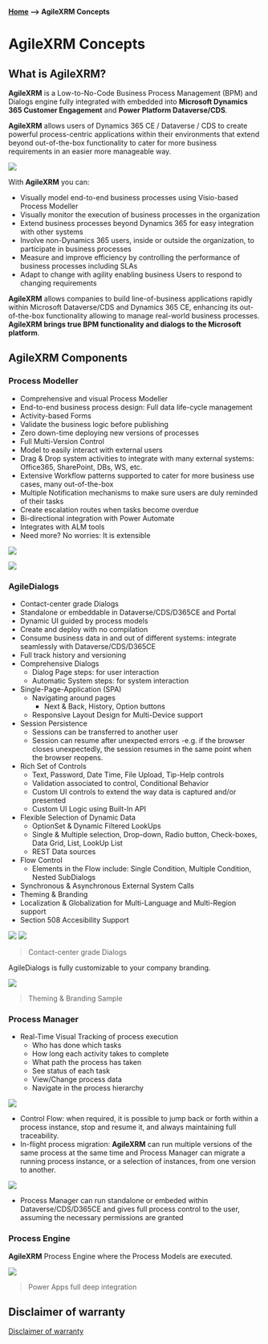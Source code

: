 ﻿__[Home](/) --> AgileXRM Concepts__

# AgileXRM Concepts

## What is AgileXRM?

**AgileXRM** is a Low-to-No-Code Business Process Management (BPM) and Dialogs engine fully integrated with embedded into **Microsoft Dynamics 365 Customer Engagement** and **Power Platform Dataverse/CDS**.

**AgileXRM** allows users of Dynamics 365 CE / Dataverse / CDS to create powerful process-centric applications
within their environments that extend beyond out-of-the-box functionality to cater for
more business requirements in an easier more manageable way.

![](media/AgileXRM_Concepts_01.png)

With **AgileXRM** you can:

- Visually model end-to-end business processes using Visio-based Process Modeller
- Visually monitor the execution of business processes in the organization
- Extend business processes beyond Dynamics 365 for easy integration with other systems
- Involve non-Dynamics 365 users, inside or outside the organization, to participate in business processes
- Measure and improve efficiency by controlling the performance of business processes including SLAs
- Adapt to change with agility enabling business Users to respond to changing requirements

**AgileXRM** allows companies to build line-of-business
applications rapidly within Microsoft Dataverse/CDS and Dynamics 365 CE,
enhancing its out-of-the-box functionality allowing to manage real-world
business processes. **AgileXRM brings true BPM functionality and dialogs
to the Microsoft platform**.

## AgileXRM Components

### Process Modeller

- Comprehensive and visual Process Modeller
- End-to-end business process design: Full data life-cycle management
- Activity-based Forms
- Validate the business logic before publishing
- Zero down-time deploying new versions of processes
- Full Multi-Version Control
- Model to easily interact with external users
- Drag & Drop system activities to integrate with many external systems: Office365, SharePoint, DBs, WS, etc.
- Extensive Workflow patterns supported to cater for more business use cases, many out-of-the-box
- Multiple Notification mechanisms to make sure users are duly reminded of their tasks
- Create escalation routes when tasks become overdue
- Bi-directional integration with Power Automate
- Integrates with ALM tools
- Need more? No worries: It is extensible

![](media/AgileXRM_Concepts_02.png)

![](media/AgileXRM_Concepts_03.png)

### AgileDialogs

- Contact-center grade Dialogs
- Standalone or embeddable in Dataverse/CDS/D365CE and Portal
- Dynamic UI guided by process models
- Create and deploy with no compilation
- Consume business data in and out of different systems: integrate seamlessly with Dataverse/CDS/D365CE
- Full track history and versioning
- Comprehensive Dialogs
  - Dialog Page steps: for user interaction
  - Automatic System steps: for system interaction
- Single-Page-Application (SPA)
  - Navigating around pages
    - Next & Back, History, Option buttons
  - Responsive Layout Design for Multi-Device support
- Session Persistence
  - Sessions can be transferred to another user
  - Session can resume after unexpected errors -e.g. if the browser closes unexpectedly, the session resumes in the same point when the browser reopens. 
- Rich Set of Controls 
  - Text, Password, Date Time, File Upload, Tip-Help controls
  - Validation associated to control, Conditional Behavior
  - Custom UI controls to extend the way data is captured and/or presented
  - Custom UI Logic using Built-In API
- Flexible Selection of Dynamic Data
  - OptionSet & Dynamic Filtered LookUps
  - Single & Multiple selection, Drop-down, Radio button, Check-boxes, Data Grid, List, LookUp List
  - REST Data sources
- Flow Control
  - Elements in the Flow include: Single Condition, Multiple Condition, Nested SubDialogs 
- Synchronous & Asynchronous External System Calls
- Theming & Branding
- Localization & Globalization for Multi-Language and Multi-Region support
- Section 508 Accesibility Support

![](media/AgileXRM_Concepts_04.png)
![](media/AgileXRM_Concepts_05.png)
> Contact-center grade Dialogs

AgileDialogs is fully customizable to your company branding.

![](media/AgileXRM_Concepts_06.png)
> Theming & Branding Sample

### Process Manager

- Real-Time Visual Tracking of process execution 
  - Who has done which tasks
  - How long each activity takes to complete
  - What path the process has taken
  - See status of each task
  - View/Change process data
  - Navigate in the process hierarchy
 
![](media/AgileXRM_Concepts_08.png)

- Control Flow: when required, it is possible to jump back or forth within a process instance, 
  stop and resume it, and always maintaining full traceability.  
- In-flight process migration: **AgileXRM** can run multiple versions of the same process at the 
  same time and Process Manager can migrate a running process instance, or a selection of instances, 
  from one version to another. 

![](media/AgileXRM_Concepts_07.png)

- Process Manager can run standalone or embeded within Dataverse/CDS/D365CE and gives full process 
  control to the user, assuming the necessary permissions are granted

### Process Engine

**AgileXRM** Process Engine where the Process Models are executed.

![](media/AgileXRM_Concepts_90.png)

> Power Apps full deep integration

## Disclaimer of warranty

[Disclaimer of warranty](../guides/common/DisclaimerOfWarranty.md)